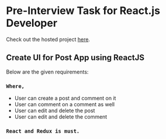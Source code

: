 # Pre-Interview Task for React.js Developer

Check out the hosted project [here](https://timely-bonbon-29cb3f.netlify.app/).

## Create UI for Post App using ReactJS

Below are the given requirements:

### `Where,`

* User can create a post and comment on it
* User can comment on a comment as well
* User can edit and delete the post
* User can edit and delete the comment


### `React and Redux is must.`


